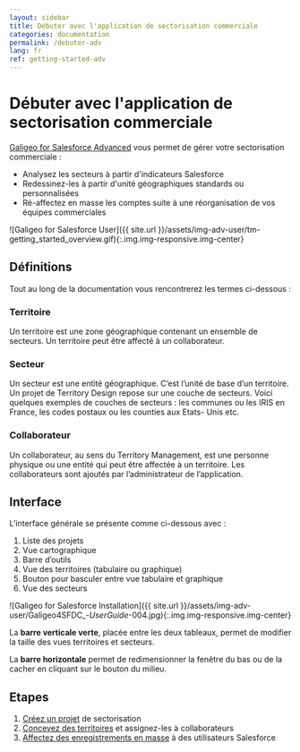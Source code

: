 ```yaml
---
layout: sidebar
title: Débuter avec l'application de sectorisation commerciale
categories: documentation
permalink: /debuter-adv
lang: fr
ref: getting-started-adv
---
```


# Débuter avec l'application de sectorisation commerciale

[Galigeo for Salesforce Advanced](https://appexchange.salesforce.com/appxListingDetail?listingId=a0N3000000B4tg3EAB) vous permet de gérer votre sectorisation commerciale :

- Analysez les secteurs à partir d'indicateurs Salesforce
- Redessinez-les à partir d'unité géographiques standards ou personnalisées
- Ré-affectez en masse les comptes suite à une réorganisation de vos équipes commerciales

![Galigeo for Salesforce User]({{ site.url }}/assets/img-adv-user/tm-getting_started_overview.gif){:.img.img-responsive.img-center}

## Définitions

Tout au long de la documentation vous rencontrerez les termes ci-dessous :

### Territoire

Un territoire est une zone géographique contenant un ensemble de secteurs. Un territoire peut être affecté à un collaborateur.

### Secteur

Un secteur est une entité géographique. C’est l’unité de base d’un territoire. Un projet de Territory Design repose sur une couche de secteurs. Voici quelques exemples de couches de secteurs : les communes ou les IRIS en France, les codes postaux ou les counties aux Etats- Unis etc.

### Collaborateur

Un collaborateur, au sens du Territory Management, est une personne physique ou une entité qui peut être affectée à un territoire. Les collaborateurs sont ajoutés par l’administrateur de l’application.

## Interface

L’interface générale se présente comme ci-dessous avec :

1. Liste des projets
2. Vue cartographique
3. Barre d’outils
4. Vue des territoires (tabulaire ou graphique)
5. Bouton pour basculer entre vue tabulaire et graphique
6. Vue des secteurs

![Galigeo for Salesforce Installation]({{ site.url }}/assets/img-adv-user/Galigeo4SFDC_-_UserGuide_-004.jpg){:.img.img-responsive.img-center}

La **barre verticale verte**, placée entre les deux tableaux, permet de modifier la taille des vues territoires et secteurs.

La **barre horizontale** permet de redimensionner la fenêtre du bas ou de la cacher en cliquant sur le bouton du milieu.

## Etapes

1. [Créez un projet](/projet-adv) de sectorisation
2. [Concevez des territoires](/territoires-adv) et assignez-les à collaborateurs
3. [Affectez des enregistrements en masse](/affectation-adv) à des utilisateurs Salesforce